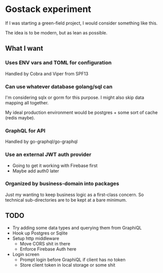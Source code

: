 # Gostack experiment
If I was starting a green-field project, I would consider something like this.

The idea is to be modern, but as lean as possible.

## What I want

### Uses ENV vars and TOML for configuration
Handled by Cobra and Viper from SPF13

### Can use whatever database golang/sql can
I'm considering sqlx or gorm for this purpose. I might also skip data mapping all together.

My ideal production environment would be postgres + some sort of cache (redis maybe).

### GraphQL for API
Handled by go-graphql/go-graphql

### Use an external JWT auth provider
- Going to get it working with Firebase first
- Maybe add auth0 later

### Organized by business-domain into packages
Just my wanting to keep business logic as a first-class concern. So technical sub-directories are to be kept at a bare minimum.

## TODO

- Try adding some data types and querying them from GraphiQL
- Hook up Postgres or Sqlite
- Setup http middleware
    - Move CORS shit in there
    - Enforce Firebase Auth here
- Login screen
    - Prompt login before GraphiQL if client has no token
    - Store client token in local storage or some shit